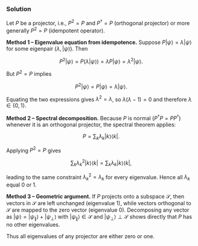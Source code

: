<!-- Q7. Show that the eigenvalues of a projector P are all either 0 or 1. -->

### Solution

Let $P$ be a projector, i.e., $P^2 = P$ and $P^\dagger = P$ (orthogonal projector) or more generally $P^2 = P$ (idempotent operator).

**Method 1 – Eigenvalue equation from idempotence.** Suppose $P \lvert \psi \rangle = \lambda \lvert \psi \rangle$ for some eigenpair $(\lambda, \lvert \psi \rangle)$. Then

$$
P^2 \lvert \psi \rangle = P (\lambda \lvert \psi \rangle) = \lambda P \lvert \psi \rangle = \lambda^2 \lvert \psi \rangle.
$$

But $P^2 = P$ implies

$$
P^2 \lvert \psi \rangle = P \lvert \psi \rangle = \lambda \lvert \psi \rangle.
$$

Equating the two expressions gives $\lambda^2 = \lambda$, so $\lambda(\lambda - 1) = 0$ and therefore $\lambda \in \{0, 1\}$.

**Method 2 – Spectral decomposition.** Because $P$ is normal ($P^\dagger P = P P^\dagger$) whenever it is an orthogonal projector, the spectral theorem applies:

$$
P = \sum_k \lambda_k \lvert k \rangle \langle k \rvert.
$$

Applying $P^2 = P$ gives

$$
\sum_k \lambda_k^2 \lvert k \rangle \langle k \rvert = \sum_k \lambda_k \lvert k \rangle \langle k \rvert,
$$

leading to the same constraint $\lambda_k^2 = \lambda_k$ for every eigenvalue. Hence all $\lambda_k$ equal $0$ or $1$.

**Method 3 – Geometric argument.** If $P$ projects onto a subspace $\mathcal{S}$, then vectors in $\mathcal{S}$ are left unchanged (eigenvalue $1$), while vectors orthogonal to $\mathcal{S}$ are mapped to the zero vector (eigenvalue $0$). Decomposing any vector as $\lvert \psi \rangle = \lvert \psi_{\parallel} \rangle + \lvert \psi_{\perp} \rangle$ with $\lvert \psi_{\parallel} \rangle \in \mathcal{S}$ and $\lvert \psi_{\perp} \rangle \perp \mathcal{S}$ shows directly that $P$ has no other eigenvalues.

Thus all eigenvalues of any projector are either zero or one.
